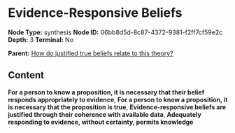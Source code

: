 # Evidence-Responsive Beliefs

**Node Type:** synthesis
**Node ID:** 06bb8d5d-8c87-4372-9381-f2ff7cf59e2c
**Depth:** 3
**Terminal:** No

**Parent:** [How do justified true beliefs relate to this theory?](how-do-justified-true-beliefs-relate-to-this-theory.md)

## Content

**For a person to know a proposition, it is necessary that their belief responds appropriately to evidence**, **For a person to know a proposition, it is necessary that the proposition is true**, **Evidence-responsive beliefs are justified through their coherence with available data**, **Adequately responding to evidence, without certainty, permits knowledge**
